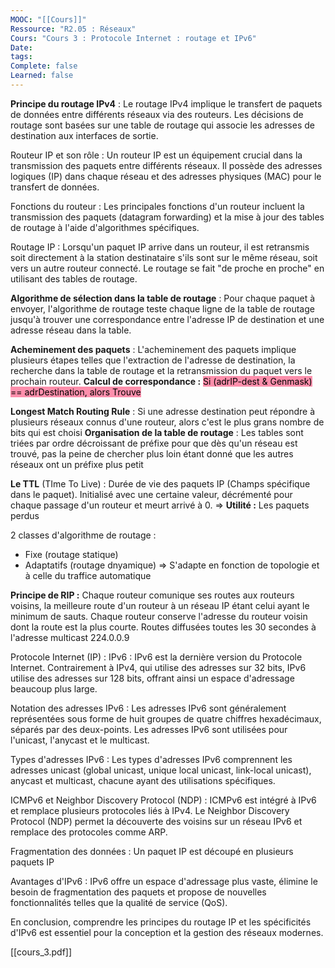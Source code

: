```yaml
---
MOOC: "[[Cours]]"
Ressource: "R2.05 : Réseaux"
Cours: "Cours 3 : Protocole Internet : routage et IPv6"
Date: 
tags: 
Complete: false
Learned: false
---
```

**Principe du routage IPv4** : Le routage IPv4 implique le transfert de paquets de données entre différents réseaux via des routeurs. Les décisions de routage sont basées sur une table de routage qui associe les adresses de destination aux interfaces de sortie.

Routeur IP et son rôle : Un routeur IP est un équipement crucial dans la transmission des paquets entre différents réseaux. Il possède des adresses logiques (IP) dans chaque réseau et des adresses physiques (MAC) pour le transfert de données.

Fonctions du routeur : Les principales fonctions d'un routeur incluent la transmission des paquets (datagram forwarding) et la mise à jour des tables de routage à l'aide d'algorithmes spécifiques.

Routage IP : Lorsqu'un paquet IP arrive dans un routeur, il est retransmis soit directement à la station destinataire s'ils sont sur le même réseau, soit vers un autre routeur connecté. Le routage se fait "de proche en proche" en utilisant des tables de routage.

**Algorithme de sélection dans la table de routage** : Pour chaque paquet à envoyer, l'algorithme de routage teste chaque ligne de la table de routage jusqu'à trouver une correspondance entre l'adresse IP de destination et une adresse réseau dans la table.

**Acheminement des paquets** : L'acheminement des paquets implique plusieurs étapes telles que l'extraction de l'adresse de destination, la recherche dans la table de routage et la retransmission du paquet vers le prochain routeur.
**Calcul de correspondance :** <mark style="background: #FF5582A6;">Si (adrIP-dest & Genmask) == adrDestination, alors Trouve</mark>

**Longest Match Routing Rule** : Si une adresse destination peut répondre à plusieurs réseaux connus d'une routeur, alors c'est le plus grans nombre de bits qui est choisi
**Organisation de la table de routage** : Les tables sont triées par ordre décroissant de préfixe  pour que dès qu'un réseau est trouvé, pas la peine de chercher plus loin étant donné que les autres réseaux ont un préfixe plus petit

**Le TTL** (TIme To Live) : Durée de vie des paquets IP (Champs spécifique dans le paquet). Initialisé avec une certaine valeur, décrémenté pour chaque passage d'un routeur et meurt arrivé à 0.
⇒ **Utilité :** Les paquets perdus

2 classes d'algorithme de routage :
- Fixe (routage statique)
- Adaptatifs (routage dnyamique) ⇒ S'adapte en fonction de topologie et à celle du traffice automatique

**Principe de RIP :** Chaque routeur comunique ses routes aux routeurs voisins, la meilleure route d'un routeur à un réseau IP étant celui ayant le minimum de sauts. Chaque routeur conserve l'adresse du routeur voisin dont la route est la plus courte. Routes diffusées toutes les 30 secondes à l'adresse multicast 224.0.0.9

Protocole Internet (IP) : IPv6 : IPv6 est la dernière version du Protocole Internet. Contrairement à IPv4, qui utilise des adresses sur 32 bits, IPv6 utilise des adresses sur 128 bits, offrant ainsi un espace d'adressage beaucoup plus large.

Notation des adresses IPv6 : Les adresses IPv6 sont généralement représentées sous forme de huit groupes de quatre chiffres hexadécimaux, séparés par des deux-points. Les adresses IPv6 sont utilisées pour l'unicast, l'anycast et le multicast.

Types d'adresses IPv6 : Les types d'adresses IPv6 comprennent les adresses unicast (global unicast, unique local unicast, link-local unicast), anycast et multicast, chacune ayant des utilisations spécifiques.

ICMPv6 et Neighbor Discovery Protocol (NDP) : ICMPv6 est intégré à IPv6 et remplace plusieurs protocoles liés à IPv4. Le Neighbor Discovery Protocol (NDP) permet la découverte des voisins sur un réseau IPv6 et remplace des protocoles comme ARP.

Fragmentation des données : Un paquet IP est découpé en plusieurs paquets IP

Avantages d'IPv6 : IPv6 offre un espace d'adressage plus vaste, élimine le besoin de fragmentation des paquets et propose de nouvelles fonctionnalités telles que la qualité de service (QoS).

En conclusion, comprendre les principes du routage IP et les spécificités d'IPv6 est essentiel pour la conception et la gestion des réseaux modernes.

[[cours_3.pdf]]